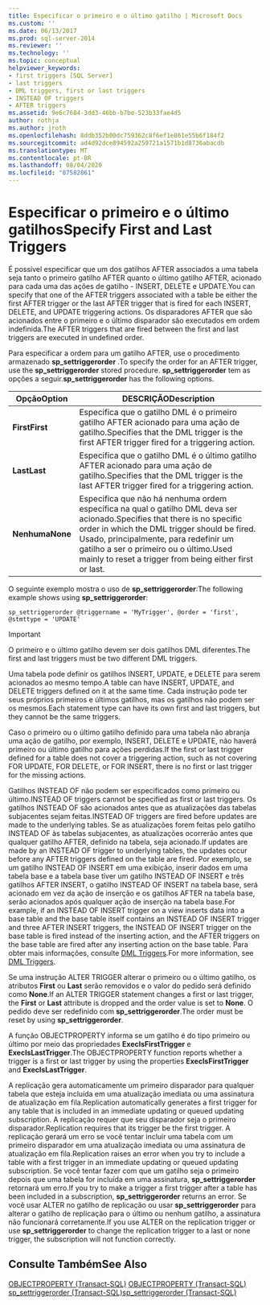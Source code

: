 ```yaml
---
title: Especificar o primeiro e o último gatilho | Microsoft Docs
ms.custom: ''
ms.date: 06/13/2017
ms.prod: sql-server-2014
ms.reviewer: ''
ms.technology: ''
ms.topic: conceptual
helpviewer_keywords:
- first triggers [SQL Server]
- last triggers
- DML triggers, first or last triggers
- INSTEAD OF triggers
- AFTER triggers
ms.assetid: 9e6c7684-3dd3-46bb-b7be-523b33fae4d5
author: rothja
ms.author: jroth
ms.openlocfilehash: 8ddb352b00dc759362c8f6ef1e861e55b6f184f2
ms.sourcegitcommit: ad4d92dce894592a259721a1571b1d8736abacdb
ms.translationtype: MT
ms.contentlocale: pt-BR
ms.lasthandoff: 08/04/2020
ms.locfileid: "87582861"
---
```

# <a name="specify-first-and-last-triggers"></a><span data-ttu-id="48073-102">Especificar o primeiro e o último gatilhos</span><span class="sxs-lookup"><span data-stu-id="48073-102">Specify First and Last Triggers</span></span>
  <span data-ttu-id="48073-103">É possível especificar que um dos gatilhos AFTER associados a uma tabela seja tanto o primeiro gatilho AFTER quanto o último gatilho AFTER, acionado para cada uma das ações de gatilho - INSERT, DELETE e UPDATE.</span><span class="sxs-lookup"><span data-stu-id="48073-103">You can specify that one of the AFTER triggers associated with a table be either the first AFTER trigger or the last AFTER trigger that is fired for each INSERT, DELETE, and UPDATE triggering actions.</span></span> <span data-ttu-id="48073-104">Os disparadores AFTER que são acionados entre o primeiro e o último disparador são executados em ordem indefinida.</span><span class="sxs-lookup"><span data-stu-id="48073-104">The AFTER triggers that are fired between the first and last triggers are executed in undefined order.</span></span>  
  
 <span data-ttu-id="48073-105">Para especificar a ordem para um gatilho AFTER, use o procedimento armazenado **sp_settriggerorder** .</span><span class="sxs-lookup"><span data-stu-id="48073-105">To specify the order for an AFTER trigger, use the **sp_settriggerorder** stored procedure.</span></span> <span data-ttu-id="48073-106">**sp_settriggerorder** tem as opções a seguir.</span><span class="sxs-lookup"><span data-stu-id="48073-106">**sp_settriggerorder** has the following options.</span></span>  
  
|<span data-ttu-id="48073-107">Opção</span><span class="sxs-lookup"><span data-stu-id="48073-107">Option</span></span>|<span data-ttu-id="48073-108">DESCRIÇÃO</span><span class="sxs-lookup"><span data-stu-id="48073-108">Description</span></span>|  
|------------|-----------------|  
|<span data-ttu-id="48073-109">**First**</span><span class="sxs-lookup"><span data-stu-id="48073-109">**First**</span></span>|<span data-ttu-id="48073-110">Especifica que o gatilho DML é o primeiro gatilho AFTER acionado para uma ação de gatilho.</span><span class="sxs-lookup"><span data-stu-id="48073-110">Specifies that the DML trigger is the first AFTER trigger fired for a triggering action.</span></span>|  
|<span data-ttu-id="48073-111">**Last**</span><span class="sxs-lookup"><span data-stu-id="48073-111">**Last**</span></span>|<span data-ttu-id="48073-112">Especifica que o gatilho DML é o último gatilho AFTER acionado para uma ação de gatilho.</span><span class="sxs-lookup"><span data-stu-id="48073-112">Specifies that the DML trigger is the last AFTER trigger fired for a triggering action.</span></span>|  
|<span data-ttu-id="48073-113">**Nenhuma**</span><span class="sxs-lookup"><span data-stu-id="48073-113">**None**</span></span>|<span data-ttu-id="48073-114">Especifica que não há nenhuma ordem específica na qual o gatilho DML deva ser acionado.</span><span class="sxs-lookup"><span data-stu-id="48073-114">Specifies that there is no specific order in which the DML trigger should be fired.</span></span> <span data-ttu-id="48073-115">Usado, principalmente, para redefinir um gatilho a ser o primeiro ou o último.</span><span class="sxs-lookup"><span data-stu-id="48073-115">Used mainly to reset a trigger from being either first or last.</span></span>|  
  
 <span data-ttu-id="48073-116">O seguinte exemplo mostra o uso de **sp_settriggerorder**:</span><span class="sxs-lookup"><span data-stu-id="48073-116">The following example shows using **sp_settriggerorder**:</span></span>  
  
```  
sp_settriggerorder @triggername = 'MyTrigger', @order = 'first', @stmttype = 'UPDATE'  
```  
  
> [!IMPORTANT]  
>  <span data-ttu-id="48073-117">O primeiro e o último gatilho devem ser dois gatilhos DML diferentes.</span><span class="sxs-lookup"><span data-stu-id="48073-117">The first and last triggers must be two different DML triggers.</span></span>  
  
 <span data-ttu-id="48073-118">Uma tabela pode definir os gatilhos INSERT, UPDATE, e DELETE para serem acionados ao mesmo tempo.</span><span class="sxs-lookup"><span data-stu-id="48073-118">A table can have INSERT, UPDATE, and DELETE triggers defined on it at the same time.</span></span> <span data-ttu-id="48073-119">Cada instrução pode ter seus próprios primeiros e últimos gatilhos, mas os gatilhos não podem ser os mesmos.</span><span class="sxs-lookup"><span data-stu-id="48073-119">Each statement type can have its own first and last triggers, but they cannot be the same triggers.</span></span>  
  
 <span data-ttu-id="48073-120">Caso o primeiro ou o último gatilho definido para uma tabela não abranja uma ação de gatilho, por exemplo, INSERT, DELETE e UPDATE, não haverá primeiro ou último gatilho para ações perdidas.</span><span class="sxs-lookup"><span data-stu-id="48073-120">If the first or last trigger defined for a table does not cover a triggering action, such as not covering FOR UPDATE, FOR DELETE, or FOR INSERT, there is no first or last trigger for the missing actions.</span></span>  
  
 <span data-ttu-id="48073-121">Gatilhos INSTEAD OF não podem ser especificados como primeiro ou último.</span><span class="sxs-lookup"><span data-stu-id="48073-121">INSTEAD OF triggers cannot be specified as first or last triggers.</span></span> <span data-ttu-id="48073-122">Os gatilhos INSTEAD OF são acionados antes que as atualizações das tabelas subjacentes sejam feitas.</span><span class="sxs-lookup"><span data-stu-id="48073-122">INSTEAD OF triggers are fired before updates are made to the underlying tables.</span></span> <span data-ttu-id="48073-123">Se as atualizações forem feitas pelo gatilho INSTEAD OF às tabelas subjacentes, as atualizações ocorrerão antes que qualquer gatilho AFTER, definido na tabela, seja acionado.</span><span class="sxs-lookup"><span data-stu-id="48073-123">If updates are made by an INSTEAD OF trigger to underlying tables, the updates occur before any AFTER triggers defined on the table are fired.</span></span> <span data-ttu-id="48073-124">Por exemplo, se um gatilho INSTEAD OF INSERT em uma exibição, inserir dados em uma tabela base e a tabela base tiver um gatilho INSTEAD OF INSERT e três gatilhos AFTER INSERT, o gatilho INSTEAD OF INSERT na tabela base, será acionado em vez da ação de inserção e os gatilhos AFTER na tabela base, serão acionados após qualquer ação de inserção na tabela base.</span><span class="sxs-lookup"><span data-stu-id="48073-124">For example, if an INSTEAD OF INSERT trigger on a view inserts data into a base table and the base table itself contains an INSTEAD OF INSERT trigger and three AFTER INSERT triggers, the INSTEAD OF INSERT trigger on the base table is fired instead of the inserting action, and the AFTER triggers on the base table are fired after any inserting action on the base table.</span></span> <span data-ttu-id="48073-125">Para obter mais informações, consulte [DML Triggers](dml-triggers.md).</span><span class="sxs-lookup"><span data-stu-id="48073-125">For more information, see [DML Triggers](dml-triggers.md).</span></span>  
  
 <span data-ttu-id="48073-126">Se uma instrução ALTER TRIGGER alterar o primeiro ou o último gatilho, os atributos **First** ou **Last** serão removidos e o valor do pedido será definido como **None**.</span><span class="sxs-lookup"><span data-stu-id="48073-126">If an ALTER TRIGGER statement changes a first or last trigger, the **First** or **Last** attribute is dropped and the order value is set to **None**.</span></span> <span data-ttu-id="48073-127">O pedido deve ser redefinido com **sp_settriggerorder**.</span><span class="sxs-lookup"><span data-stu-id="48073-127">The order must be reset by using **sp_settriggerorder**.</span></span>  
  
 <span data-ttu-id="48073-128">A função OBJECTPROPERTY informa se um gatilho é do tipo primeiro ou último por meio das propriedades **ExecIsFirstTrigger** e **ExecIsLastTrigger**.</span><span class="sxs-lookup"><span data-stu-id="48073-128">The OBJECTPROPERTY function reports whether a trigger is a first or last trigger by using the properties **ExecIsFirstTrigger** and **ExecIsLastTrigger**.</span></span>  
  
 <span data-ttu-id="48073-129">A replicação gera automaticamente um primeiro disparador para qualquer tabela que esteja incluída em uma atualização imediata ou uma assinatura de atualização em fila.</span><span class="sxs-lookup"><span data-stu-id="48073-129">Replication automatically generates a first trigger for any table that is included in an immediate updating or queued updating subscription.</span></span> <span data-ttu-id="48073-130">A replicação requer que seu disparador seja o primeiro disparador.</span><span class="sxs-lookup"><span data-stu-id="48073-130">Replication requires that its trigger be the first trigger.</span></span> <span data-ttu-id="48073-131">A replicação gerará um erro se você tentar incluir uma tabela com um primeiro disparador em uma atualização imediata ou uma assinatura de atualização em fila.</span><span class="sxs-lookup"><span data-stu-id="48073-131">Replication raises an error when you try to include a table with a first trigger in an immediate updating or queued updating subscription.</span></span> <span data-ttu-id="48073-132">Se você tentar fazer com que um gatilho seja o primeiro depois que uma tabela for incluída em uma assinatura, **sp_settriggerorder** retornará um erro.</span><span class="sxs-lookup"><span data-stu-id="48073-132">If you try to make a trigger a first trigger after a table has been included in a subscription, **sp_settriggerorder** returns an error.</span></span> <span data-ttu-id="48073-133">Se você usar ALTER no gatilho de replicação ou usar **sp_settriggerorder** para alterar o gatilho de replicação para o último ou nenhum gatilho, a assinatura não funcionará corretamente.</span><span class="sxs-lookup"><span data-stu-id="48073-133">If you use ALTER on the replication trigger or use **sp_settriggerorder** to change the replication trigger to a last or none trigger, the subscription will not function correctly.</span></span>  
  
## <a name="see-also"></a><span data-ttu-id="48073-134">Consulte Também</span><span class="sxs-lookup"><span data-stu-id="48073-134">See Also</span></span>  
 <span data-ttu-id="48073-135">[OBJECTPROPERTY &#40;Transact-SQL&#41;](/sql/t-sql/functions/objectpropertyex-transact-sql) </span><span class="sxs-lookup"><span data-stu-id="48073-135">[OBJECTPROPERTY &#40;Transact-SQL&#41;](/sql/t-sql/functions/objectpropertyex-transact-sql) </span></span>  
 [<span data-ttu-id="48073-136">sp_settriggerorder &#40;Transact-SQL&#41;</span><span class="sxs-lookup"><span data-stu-id="48073-136">sp_settriggerorder &#40;Transact-SQL&#41;</span></span>](/sql/relational-databases/system-stored-procedures/sp-settriggerorder-transact-sql)  
  
  
